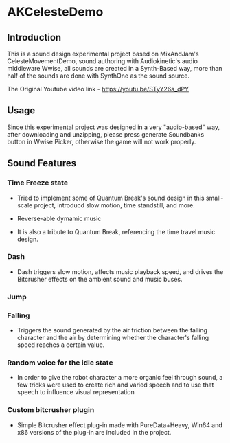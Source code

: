 
# AKCelesteDemo

## Introduction

This is a sound design experimental project based on MixAndJam's CelesteMovementDemo, sound authoring with Audiokinetic's audio middleware Wwise, all sounds are created in a Synth-Based way, more than half of the sounds are done with SynthOne as the sound source.
  
The Original Youtube video link - https://youtu.be/STyY26a_dPY

## Usage

  Since this experimental project was designed in a very "audio-based" way, after downloading and unzipping, please press generate Soundbanks button in Wwise Picker, otherwise the game will not work properly.

## Sound Features

### Time Freeze state

- Tried to implement some of Quantum Break's sound design in this small-scale project, introducd slow motion, time standstill, and more.

- Reverse-able dymamic music

- It is also a tribute to Quantum Break, referencing the time travel music design.

### Dash

- Dash triggers slow motion, affects music playback speed, and drives the Bitcrusher effects on the ambient sound and music buses.

### Jump

### Falling

- Triggers the sound generated by the air friction between the falling character and the air by determining whether the character's falling speed reaches a certain value.

### Random voice for the idle state

- In order to give the robot character a more organic feel through sound, a few tricks were used to create rich and varied speech and to use that speech to influence visual representation

### Custom bitcrusher plugin

- Simple Bitcrusher effect plug-in made with PureData+Heavy, Win64 and x86 versions of the plug-in are included in the project.
